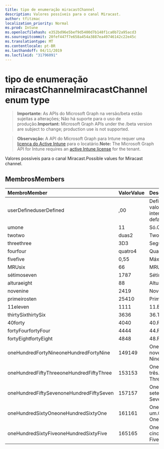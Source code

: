 ```yaml
---
title: tipo de enumeração miracastChannel
description: Valores possíveis para o canal Miracast.
author: tfitzmac
localization_priority: Normal
ms.prod: Intune
ms.openlocfilehash: e352bd96e5bef9d5400d7b148f1ca0b72a95acd3
ms.sourcegitcommit: 20fef447f7e658a454a3887ea49746142c22e45c
ms.translationtype: MT
ms.contentlocale: pt-BR
ms.lasthandoff: 04/11/2019
ms.locfileid: "31796091"
---
```

# <a name="miracastchannel-enum-type"></a><span data-ttu-id="73e7f-103">tipo de enumeração miracastChannel</span><span class="sxs-lookup"><span data-stu-id="73e7f-103">miracastChannel enum type</span></span>

> <span data-ttu-id="73e7f-104">**Importante:** As APIs do Microsoft Graph na versão/beta estão sujeitas a alterações; Não há suporte para o uso de produção.</span><span class="sxs-lookup"><span data-stu-id="73e7f-104">**Important:** Microsoft Graph APIs under the /beta version are subject to change; production use is not supported.</span></span>

> <span data-ttu-id="73e7f-105">**Observação:** A API do Microsoft Graph para Intune requer uma [licença do Active Intune](https://go.microsoft.com/fwlink/?linkid=839381) para o locatário.</span><span class="sxs-lookup"><span data-stu-id="73e7f-105">**Note:** The Microsoft Graph API for Intune requires an [active Intune license](https://go.microsoft.com/fwlink/?linkid=839381) for the tenant.</span></span>

<span data-ttu-id="73e7f-106">Valores possíveis para o canal Miracast.</span><span class="sxs-lookup"><span data-stu-id="73e7f-106">Possible values for Miracast channel.</span></span>

## <a name="members"></a><span data-ttu-id="73e7f-107">Membros</span><span class="sxs-lookup"><span data-stu-id="73e7f-107">Members</span></span>
|<span data-ttu-id="73e7f-108">Membro</span><span class="sxs-lookup"><span data-stu-id="73e7f-108">Member</span></span>|<span data-ttu-id="73e7f-109">Valor</span><span class="sxs-lookup"><span data-stu-id="73e7f-109">Value</span></span>|<span data-ttu-id="73e7f-110">Descrição</span><span class="sxs-lookup"><span data-stu-id="73e7f-110">Description</span></span>|
|:---|:---|:---|
|<span data-ttu-id="73e7f-111">userDefined</span><span class="sxs-lookup"><span data-stu-id="73e7f-111">userDefined</span></span>|<span data-ttu-id="73e7f-112">,0</span><span class="sxs-lookup"><span data-stu-id="73e7f-112">0</span></span>|<span data-ttu-id="73e7f-113">Definido pelo usuário, valor padrão, sem intenção.</span><span class="sxs-lookup"><span data-stu-id="73e7f-113">User Defined, default value, no intent.</span></span>|
|<span data-ttu-id="73e7f-114">um</span><span class="sxs-lookup"><span data-stu-id="73e7f-114">one</span></span>|<span data-ttu-id="73e7f-115">1</span><span class="sxs-lookup"><span data-stu-id="73e7f-115">1</span></span>|<span data-ttu-id="73e7f-116">Só.</span><span class="sxs-lookup"><span data-stu-id="73e7f-116">One.</span></span>|
|<span data-ttu-id="73e7f-117">two</span><span class="sxs-lookup"><span data-stu-id="73e7f-117">two</span></span>|<span data-ttu-id="73e7f-118">duas</span><span class="sxs-lookup"><span data-stu-id="73e7f-118">2</span></span>|<span data-ttu-id="73e7f-119">Two.</span><span class="sxs-lookup"><span data-stu-id="73e7f-119">Two.</span></span>|
|<span data-ttu-id="73e7f-120">three</span><span class="sxs-lookup"><span data-stu-id="73e7f-120">three</span></span>|<span data-ttu-id="73e7f-121">3D</span><span class="sxs-lookup"><span data-stu-id="73e7f-121">3</span></span>|<span data-ttu-id="73e7f-122">Seguintes.</span><span class="sxs-lookup"><span data-stu-id="73e7f-122">Three.</span></span>|
|<span data-ttu-id="73e7f-123">four</span><span class="sxs-lookup"><span data-stu-id="73e7f-123">four</span></span>|<span data-ttu-id="73e7f-124">quatro</span><span class="sxs-lookup"><span data-stu-id="73e7f-124">4</span></span>|<span data-ttu-id="73e7f-125">Quarta.</span><span class="sxs-lookup"><span data-stu-id="73e7f-125">Four.</span></span>|
|<span data-ttu-id="73e7f-126">five</span><span class="sxs-lookup"><span data-stu-id="73e7f-126">five</span></span>|<span data-ttu-id="73e7f-127">0,5</span><span class="sxs-lookup"><span data-stu-id="73e7f-127">5</span></span>|<span data-ttu-id="73e7f-128">Máximo.</span><span class="sxs-lookup"><span data-stu-id="73e7f-128">Five.</span></span>|
|<span data-ttu-id="73e7f-129">MRU</span><span class="sxs-lookup"><span data-stu-id="73e7f-129">six</span></span>|<span data-ttu-id="73e7f-130">6</span><span class="sxs-lookup"><span data-stu-id="73e7f-130">6</span></span>|<span data-ttu-id="73e7f-131">MRU.</span><span class="sxs-lookup"><span data-stu-id="73e7f-131">Six.</span></span>|
|<span data-ttu-id="73e7f-132">sétimo</span><span class="sxs-lookup"><span data-stu-id="73e7f-132">seven</span></span>|<span data-ttu-id="73e7f-133">178</span><span class="sxs-lookup"><span data-stu-id="73e7f-133">7</span></span>|<span data-ttu-id="73e7f-134">Sétimo.</span><span class="sxs-lookup"><span data-stu-id="73e7f-134">Seven.</span></span>|
|<span data-ttu-id="73e7f-135">altura</span><span class="sxs-lookup"><span data-stu-id="73e7f-135">eight</span></span>|<span data-ttu-id="73e7f-136">8</span><span class="sxs-lookup"><span data-stu-id="73e7f-136">8</span></span>|<span data-ttu-id="73e7f-137">Altura.</span><span class="sxs-lookup"><span data-stu-id="73e7f-137">Eight.</span></span>|
|<span data-ttu-id="73e7f-138">nove</span><span class="sxs-lookup"><span data-stu-id="73e7f-138">nine</span></span>|<span data-ttu-id="73e7f-139">241</span><span class="sxs-lookup"><span data-stu-id="73e7f-139">9</span></span>|<span data-ttu-id="73e7f-140">Nove.</span><span class="sxs-lookup"><span data-stu-id="73e7f-140">Nine.</span></span>|
|<span data-ttu-id="73e7f-141">primeiros</span><span class="sxs-lookup"><span data-stu-id="73e7f-141">ten</span></span>|<span data-ttu-id="73e7f-142">254</span><span class="sxs-lookup"><span data-stu-id="73e7f-142">10</span></span>|<span data-ttu-id="73e7f-143">Primeiros.</span><span class="sxs-lookup"><span data-stu-id="73e7f-143">Ten.</span></span>|
|<span data-ttu-id="73e7f-144">11</span><span class="sxs-lookup"><span data-stu-id="73e7f-144">eleven</span></span>|<span data-ttu-id="73e7f-145">11</span><span class="sxs-lookup"><span data-stu-id="73e7f-145">11</span></span>|<span data-ttu-id="73e7f-146">11.</span><span class="sxs-lookup"><span data-stu-id="73e7f-146">Eleven.</span></span>|
|<span data-ttu-id="73e7f-147">thirtySix</span><span class="sxs-lookup"><span data-stu-id="73e7f-147">thirtySix</span></span>|<span data-ttu-id="73e7f-148">36</span><span class="sxs-lookup"><span data-stu-id="73e7f-148">36</span></span>|<span data-ttu-id="73e7f-149">36.</span><span class="sxs-lookup"><span data-stu-id="73e7f-149">Thirty-Six.</span></span>|
|<span data-ttu-id="73e7f-150">40</span><span class="sxs-lookup"><span data-stu-id="73e7f-150">forty</span></span>|<span data-ttu-id="73e7f-151">40</span><span class="sxs-lookup"><span data-stu-id="73e7f-151">40</span></span>|<span data-ttu-id="73e7f-152">40.</span><span class="sxs-lookup"><span data-stu-id="73e7f-152">Forty.</span></span>|
|<span data-ttu-id="73e7f-153">fortyFour</span><span class="sxs-lookup"><span data-stu-id="73e7f-153">fortyFour</span></span>|<span data-ttu-id="73e7f-154">44</span><span class="sxs-lookup"><span data-stu-id="73e7f-154">44</span></span>|<span data-ttu-id="73e7f-155">44.</span><span class="sxs-lookup"><span data-stu-id="73e7f-155">Forty-Four.</span></span>|
|<span data-ttu-id="73e7f-156">fortyEight</span><span class="sxs-lookup"><span data-stu-id="73e7f-156">fortyEight</span></span>|<span data-ttu-id="73e7f-157">48</span><span class="sxs-lookup"><span data-stu-id="73e7f-157">48</span></span>|<span data-ttu-id="73e7f-158">48.</span><span class="sxs-lookup"><span data-stu-id="73e7f-158">Forty-Eight.</span></span>|
|<span data-ttu-id="73e7f-159">oneHundredFortyNine</span><span class="sxs-lookup"><span data-stu-id="73e7f-159">oneHundredFortyNine</span></span>|<span data-ttu-id="73e7f-160">149</span><span class="sxs-lookup"><span data-stu-id="73e7f-160">149</span></span>|<span data-ttu-id="73e7f-161">OneHundredForty-nove.</span><span class="sxs-lookup"><span data-stu-id="73e7f-161">OneHundredForty-Nine.</span></span>|
|<span data-ttu-id="73e7f-162">oneHundredFiftyThree</span><span class="sxs-lookup"><span data-stu-id="73e7f-162">oneHundredFiftyThree</span></span>|<span data-ttu-id="73e7f-163">153</span><span class="sxs-lookup"><span data-stu-id="73e7f-163">153</span></span>|<span data-ttu-id="73e7f-164">OneHundredFifty-três.</span><span class="sxs-lookup"><span data-stu-id="73e7f-164">OneHundredFifty-Three.</span></span>|
|<span data-ttu-id="73e7f-165">oneHundredFiftySeven</span><span class="sxs-lookup"><span data-stu-id="73e7f-165">oneHundredFiftySeven</span></span>|<span data-ttu-id="73e7f-166">157</span><span class="sxs-lookup"><span data-stu-id="73e7f-166">157</span></span>|<span data-ttu-id="73e7f-167">OneHundredFifty-sete.</span><span class="sxs-lookup"><span data-stu-id="73e7f-167">OneHundredFifty-Seven.</span></span>|
|<span data-ttu-id="73e7f-168">oneHundredSixtyOne</span><span class="sxs-lookup"><span data-stu-id="73e7f-168">oneHundredSixtyOne</span></span>|<span data-ttu-id="73e7f-169">161</span><span class="sxs-lookup"><span data-stu-id="73e7f-169">161</span></span>|<span data-ttu-id="73e7f-170">OneHundredSixty-um.</span><span class="sxs-lookup"><span data-stu-id="73e7f-170">OneHundredSixty-One.</span></span>|
|<span data-ttu-id="73e7f-171">oneHundredSixtyFive</span><span class="sxs-lookup"><span data-stu-id="73e7f-171">oneHundredSixtyFive</span></span>|<span data-ttu-id="73e7f-172">165</span><span class="sxs-lookup"><span data-stu-id="73e7f-172">165</span></span>|<span data-ttu-id="73e7f-173">OneHundredSixty-cinco.</span><span class="sxs-lookup"><span data-stu-id="73e7f-173">OneHundredSixty-Five.</span></span>|





